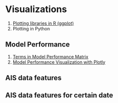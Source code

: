 # Visualizations

1. [Plotting libraries in R (ggplot)](https://github.com/ritalulu/visualizations/blob/master/ggplot2.md)
2. Plotting in Python

  ## Model Performance

1. [Terms in Model Performance Matrix](https://github.com/ritalulu/visualizations/blob/master/TermsinModelPerformanceMatrixTBI.md)
2. [Model Performance Visualization with Plotly](https://github.com/ritalulu/visualizations/blob/master/model_performance.ipynb)
   
  ## AIS data features

  ## AIS data features for certain date
